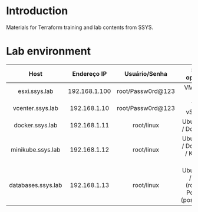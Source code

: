 # Introduction
Materials for Terraform training and lab contents from SSYS.

# Lab environment
| Host | Endereço IP | Usuário/Senha | Sistema operacional |
| :---: | :---: | :---: | :---: |
| esxi.ssys.lab | 192.168.1.100 | root/Passw0rd@123 | VMware ESXi 7.0 |
| vcenter.ssys.lab | 192.168.1.10 | root/Passw0rd@123 | VMware vSphere 7.0 |
| docker.ssys.lab | 192.168.1.11 | root/linux | Ubuntu 20 LTS / Docker 20.10 |
| minikube.ssys.lab | 192.168.1.12 | root/linux | Ubuntu 20 LTS / Docker 20.10 / Kubernetes 20 |
| databases.ssys.lab | 192.168.1.13 | root/linux | Ubuntu 20 LTS / MariaDB (root/linux) / PostgreSQL (postgres/linux) |
